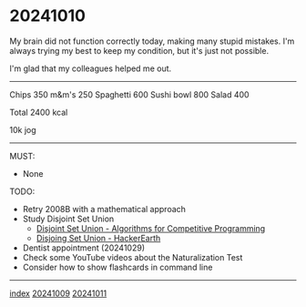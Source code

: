 <head><meta name="viewport" content="width=device-width, initial-scale=1.0, user-scalable=yes" /><meta charset="UTF-8"></head>

# 20241010

My brain did not function correctly today, making many stupid mistakes. I\'m always trying my best to keep my condition, but it\'s just not possible.

I\'m glad that my colleagues helped me out.

---

Chips 350
m&m\'s 250
Spaghetti 600
Sushi bowl 800
Salad 400

Total 2400 kcal

10k jog

---

MUST:

- None

TODO:

- Retry 2008B with a mathematical approach
- Study Disjoint Set Union
	- [Disjoint Set Union - Algorithms for Competitive Programming](https://cp-algorithms.com/data_structures/disjoint_set_union.html)
	- [Disjoing Set Union - HackerEarth](https://www.hackerearth.com/practice/notes/abhinav92003/disjoint-set-union/)
- Dentist appointment (20241029)
- Check some YouTube videos about the Naturalization Test
- Consider how to show flashcards in command line

---

[index](../../index.html)
[20241009](20241009.html)
[20241011](20241011.html)
